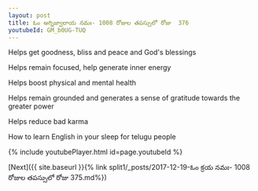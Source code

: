```yaml
---
layout: post
title: ఓం అగ్నిజ్వాలాయ నమః- 1008 రోజుల తపస్సులో రోజు  376
youtubeId: GM_b0UG-TUQ
---
```

 
 
Helps get goodness, bliss and peace and God's blessings
 
Helps remain focused, help generate inner energy 
 
Helps boost physical and mental health 
 
Helps remain grounded and generates a sense of gratitude towards the greater power 
 
Helps reduce bad karma
 
How to learn English in your sleep for telugu people
 
 
 
 


{% include youtubePlayer.html id=page.youtubeId %}
 
[Next]({{ site.baseurl }}{% link split1/_posts/2017-12-19-ఓం క్రయ నమః- 1008 రోజుల తపస్సులో రోజు  375.md%})
 
